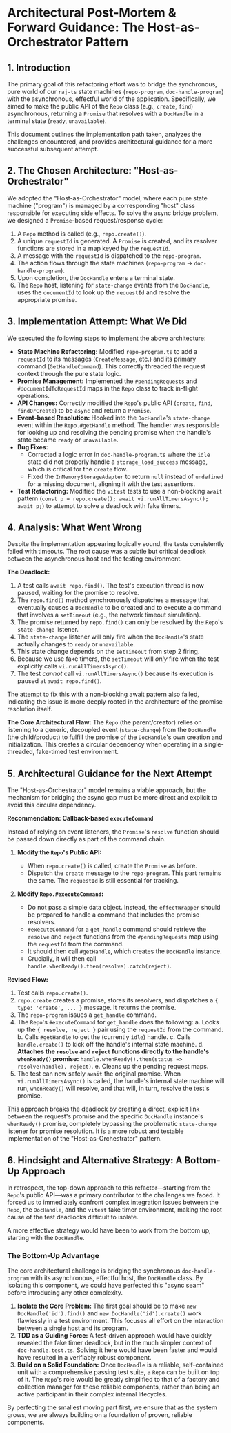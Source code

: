 # Architectural Post-Mortem & Forward Guidance: The Host-as-Orchestrator Pattern

## 1. Introduction

The primary goal of this refactoring effort was to bridge the synchronous, pure world of our `raj-ts` state machines (`repo-program`, `doc-handle-program`) with the asynchronous, effectful world of the application. Specifically, we aimed to make the public API of the `Repo` class (e.g., `create`, `find`) asynchronous, returning a `Promise` that resolves with a `DocHandle` in a terminal state (`ready`, `unavailable`).

This document outlines the implementation path taken, analyzes the challenges encountered, and provides architectural guidance for a more successful subsequent attempt.

## 2. The Chosen Architecture: "Host-as-Orchestrator"

We adopted the "Host-as-Orchestrator" model, where each pure state machine ("program") is managed by a corresponding "host" class responsible for executing side effects. To solve the async bridge problem, we designed a `Promise`-based request/response cycle:

1.  A `Repo` method is called (e.g., `repo.create()`).
2.  A unique `requestId` is generated. A `Promise` is created, and its resolver functions are stored in a map keyed by the `requestId`.
3.  A message with the `requestId` is dispatched to the `repo-program`.
4.  The action flows through the state machines (`repo-program` -> `doc-handle-program`).
5.  Upon completion, the `DocHandle` enters a terminal state.
6.  The `Repo` host, listening for `state-change` events from the `DocHandle`, uses the `documentId` to look up the `requestId` and resolve the appropriate promise.

## 3. Implementation Attempt: What We Did

We executed the following steps to implement the above architecture:

-   **State Machine Refactoring:** Modified `repo-program.ts` to add a `requestId` to its messages (`CreateMessage`, etc.) and its primary command (`GetHandleCommand`). This correctly threaded the request context through the pure state logic.
-   **Promise Management:** Implemented the `#pendingRequests` and `#documentIdToRequestId` maps in the `Repo` class to track in-flight operations.
-   **API Changes:** Correctly modified the `Repo`'s public API (`create`, `find`, `findOrCreate`) to be `async` and return a `Promise`.
-   **Event-based Resolution:** Hooked into the `DocHandle`'s `state-change` event within the `Repo.#getHandle` method. The handler was responsible for looking up and resolving the pending promise when the handle's state became `ready` or `unavailable`.
-   **Bug Fixes:**
    -   Corrected a logic error in `doc-handle-program.ts` where the `idle` state did not properly handle a `storage_load_success` message, which is critical for the `create` flow.
    -   Fixed the `InMemoryStorageAdapter` to return `null` instead of `undefined` for a missing document, aligning it with the test assertions.
-   **Test Refactoring:** Modified the `vitest` tests to use a non-blocking `await` pattern (`const p = repo.create(); await vi.runAllTimersAsync(); await p;`) to attempt to solve a deadlock with fake timers.

## 4. Analysis: What Went Wrong

Despite the implementation appearing logically sound, the tests consistently failed with timeouts. The root cause was a subtle but critical deadlock between the asynchronous host and the testing environment.

**The Deadlock:**
1.  A test calls `await repo.find()`. The test's execution thread is now paused, waiting for the promise to resolve.
2.  The `repo.find()` method synchronously dispatches a message that eventually causes a `DocHandle` to be created and to execute a command that involves a `setTimeout` (e.g., the network timeout simulation).
3.  The promise returned by `repo.find()` can only be resolved by the `Repo`'s `state-change` listener.
4.  The `state-change` listener will only fire when the `DocHandle`'s state actually changes to `ready` or `unavailable`.
5.  This state change depends on the `setTimeout` from step 2 firing.
6.  Because we use fake timers, the `setTimeout` will *only* fire when the test explicitly calls `vi.runAllTimersAsync()`.
7.  The test *cannot* call `vi.runAllTimersAsync()` because its execution is paused at `await repo.find()`.

The attempt to fix this with a non-blocking await pattern also failed, indicating the issue is more deeply rooted in the architecture of the promise resolution itself.

**The Core Architectural Flaw:** The `Repo` (the parent/creator) relies on listening to a generic, decoupled event (`state-change`) from the `DocHandle` (the child/product) to fulfill the promise of the `DocHandle`'s own creation and initialization. This creates a circular dependency when operating in a single-threaded, fake-timed test environment.

## 5. Architectural Guidance for the Next Attempt

The "Host-as-Orchestrator" model remains a viable approach, but the mechanism for bridging the async gap must be more direct and explicit to avoid this circular dependency.

**Recommendation: Callback-based `executeCommand`**

Instead of relying on event listeners, the `Promise`'s `resolve` function should be passed down directly as part of the command chain.

1.  **Modify the `Repo`'s Public API:**
    -   When `repo.create()` is called, create the `Promise` as before.
    -   Dispatch the `create` message to the `repo-program`. This part remains the same. The `requestId` is still essential for tracking.

2.  **Modify `Repo.#executeCommand`:**
    -   Do not pass a simple data object. Instead, the `effectWrapper` should be prepared to handle a command that includes the promise resolvers.
    -   `#executeCommand` for a `get_handle` command should retrieve the `resolve` and `reject` functions from the `#pendingRequests` map using the `requestId` from the command.
    -   It should then call `#getHandle`, which creates the `DocHandle` instance.
    -   Crucially, it will then call `handle.whenReady().then(resolve).catch(reject)`.

**Revised Flow:**

1.  Test calls `repo.create()`.
2.  `repo.create` creates a promise, stores its resolvers, and dispatches a `{ type: 'create', ... }` message. It returns the promise.
3.  The `repo-program` issues a `get_handle` command.
4.  The `Repo`'s `#executeCommand` for `get_handle` does the following:
    a. Looks up the `{ resolve, reject }` pair using the `requestId` from the command.
    b. Calls `#getHandle` to get the (currently `idle`) handle.
    c. Calls `handle.create()` to kick off the handle's internal state machine.
    d. **Attaches the `resolve` and `reject` functions directly to the handle's `whenReady()` promise:** `handle.whenReady().then(status => resolve(handle), reject)`.
    e. Cleans up the pending request maps.
5.  The test can now safely `await` the original promise. When `vi.runAllTimersAsync()` is called, the handle's internal state machine will run, `whenReady()` will resolve, and that will, in turn, resolve the test's promise.

This approach breaks the deadlock by creating a direct, explicit link between the request's promise and the specific `DocHandle` instance's `whenReady()` promise, completely bypassing the problematic `state-change` listener for promise resolution. It is a more robust and testable implementation of the "Host-as-Orchestrator" pattern.
## 6. Hindsight and Alternative Strategy: A Bottom-Up Approach

In retrospect, the top-down approach to this refactor—starting from the `Repo`'s public API—was a primary contributor to the challenges we faced. It forced us to immediately confront complex integration issues between the `Repo`, the `DocHandle`, and the `vitest` fake timer environment, making the root cause of the test deadlocks difficult to isolate.

A more effective strategy would have been to work from the bottom up, starting with the `DocHandle`.

### The Bottom-Up Advantage

The core architectural challenge is bridging the synchronous `doc-handle-program` with its asynchronous, effectful host, the `DocHandle` class. By isolating this component, we could have perfected this "async seam" before introducing any other complexity.

1.  **Isolate the Core Problem:** The first goal should be to make `new DocHandle('id').find()` and `new DocHandle('id').create()` work flawlessly in a test environment. This focuses all effort on the interaction between a single host and its program.
2.  **TDD as a Guiding Force:** A test-driven approach would have quickly revealed the fake timer deadlock, but in the much simpler context of `doc-handle.test.ts`. Solving it here would have been faster and would have resulted in a verifiably robust component.
3.  **Build on a Solid Foundation:** Once `DocHandle` is a reliable, self-contained unit with a comprehensive passing test suite, a `Repo` can be built on top of it. The `Repo`'s role would be greatly simplified to that of a factory and collection manager for these reliable components, rather than being an active participant in their complex internal lifecycles.

By perfecting the smallest moving part first, we ensure that as the system grows, we are always building on a foundation of proven, reliable components.